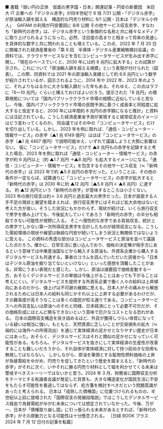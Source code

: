 ###

■ 書籍『弱い円の正体　仮面の黒字国・日本』関連記事・円安の新要因　米巨大 IT 企業への「デジタル赤字」が四半世紀で 6 倍 7/31 公開・「デジタル赤字」が原油輸入額を超える　構造的な円売り材料に 8/1 公開・日本は「デジタル小作人」　 GAFAM の利用が円安要因に 8/8 公開
その他サービス収支赤字、すなわち「新時代の赤字」は、デジタル赤字という象徴的な名称と共に様々なメディアに取り上げられるようになった。必然、注目度の高まりと相まって将来の見通しを具体的な数字と共に問われることも増えている。この点、2022 年 7 月 20 日に開催された経済産業省の「第 6 回　半導体・デジタル産業戦略検討会議」の資料では、クラウドサービスなどを含むコンピュータサービスが生み出す赤字に関し、「現在のペースでいくと、2030 年には約 8 兆円に拡大する」との試算が示され、これについて「原油輸入額を超える規模」という表現が付けられた（図表）。
この際、同資料では 2021 年の原油輸入実績として約 6.9 兆円という数字が紹介されているが、図示されるように、2014 年や 2022 年、2023 年のように、それよりもはるかに大きな輸入額だった年もある。それゆえ、この点はラフに「6〜10 兆円」くらいと構えておけばよいだろう。提示された「8 兆円」の積算根拠については「国内パブリッククラウド市場の規模に近似していると見なし、今後、国内パブリッククラウド市場の民間予測に基づく成長率と同程度に拡大すると仮定すると、2030 年には年間約 8 兆円の赤字額になると推計」と資料には注記されている。こうした経済産業省予測が実現すると経常収支のイメージはどう変わってくるのか。
同会議ではその中の「コンピュータサービス」だけを切り出している。しかし、2023 年を例に取れば、「通信・コンピューター・情報サービス」の赤字（▲1 兆 6149 億円）はほぼ「コンピュータサービス」の赤字（▲1 兆 4407 億円）で説明可能ゆえ、いずれで議論しようと大勢に影響はない。
仮に「コンピュータサービス」だけで ▲8 兆円もの赤字を記録すると考えた場合、2023 年を例に取れば「通信・コンピューター・情報サービス」の赤字が約 6 兆円以上（約 ▲1.7 兆円 →▲8 兆円）も拡大するイメージになる。「通信・コンピューター・情報サービス」を包含するその他サービス収支（≒「新時代の赤字」）は 2023 年で約 ▲5.9 兆円の赤字だった。ということは、その他の条件が一定ならば、試算通りに「コンピュータサービス」の赤字が拡大すると「新時代の赤字」は 2030 年に約 ▲12 兆円（▲5.9 兆円＋ ▲6 兆円）に達する。
約 ▲12 兆円という「新時代の赤字」が意味するところは小さくない。2023 年の旅行収支は約＋ 3.6 兆円と過去最大の黒字だった。日本が直面する人手不足の現状と展望を踏まえれば、旅行収支黒字にはそれほど拡大余地はないと考えた方が良い。そうした状況にもかかわらず、現状が続けば、いくら旅行収支で黒字を積み上げても、今後拡大していくであろう「新時代の赤字」の半分も相殺できない可能性が視野に入る。
そこへ慢性的な赤字である貿易収支、統計上の黒字でしかない第一次所得収支黒字を合計したものが経常収支になる。こうした需給環境の現状や展望は執拗な円安が続いてしまう状況と無関係ではないように思える。
この資料の秀逸な部分はコンピュータサービスと原油を並べて議論した点だろう。確かに、日常生活に食い込んでおり、価格の決定権が相手方にあるという意味では中東産油国などから輸入する原油も、外資系企業から購入するデジタルサービスも共通する。筆者のコラムを読んでいただいた読者から「日本はデジタル原油を掘り当てないといけない」といった感想を頂戴したことがある。非常にうまい表現だと感じた。
しかし、原油は諸要因で価格変動する一方、おそらくデジタルサービスの単価は今後上がることはあっても下がることは考えにくい。デジタルサービスを提供する外資系企業で働く人々の給料は上昇傾向にあるのだから、値上げは不可避の展開に思える。日本人がその痛みから解放されるためには日本人の給料も同じかそれ以上に上昇する必要があるわけだが、その難易度が高そうなことは多くの国民が知る通りである。コンピュータサービスへの外貨支払いは原油へのそれと同様、日本経済にとって必要不可欠だが、その価格形成にほとんど関与できないという意味で厄介なコストとなる恐れがある。
日本の国際収支構造を突き詰めるほど、外貨が獲得しづらい体質になっている疑いは相当に強い。もともと、天然資源に乏しいことが交易損失の拡大（≒ 端的には海外への所得流出）を通じて実体経済の足かせとなりやすい歴史が日本にはあった。おそらく、デジタルサービスはそれと類似の足かせになっていく可能性がある。もちろん、デジタルサービスを抜きにして実体経済の生産性が改善することも難しいだろうから、それ自体が実体経済に対して持つ前向きな効用も無視してはならない。
しかしながら、原油を筆頭とする鉱物性燃料価格の上昇が為替需給をゆがめ、円売りを促してきたという歴史を踏まえると、「新時代の赤字」がそれに次ぐ、いやそれに勝る円売り材料として幅を利かせてくる未来は警戒すべきストーリーではないかと思う。2024 年 3 月、財務省に国際収支分析をテーマとする有識者会議が発足した背景も、大きな構造変化が国民生活に不安をもたらす可能性を看過してはならず、処方箋を検討すべきだという問題意識があったと考えられる。
日本は「成熟した債権国」に位置づけられるものの、半世紀以上前に提唱された「国際収支の発展段階説」ではこうしたデジタルサービス経由で為替需給がゆがむ未来については想定されていなかった。今後、万が一、日本が「債権取り崩し国」に引っ張られる未来があるとすれば、「新時代の赤字」がその原動力となる可能性は十分懸念される。
［日経 BOOK プラス 2024 年 7 月 12 日付の記事を転載］
